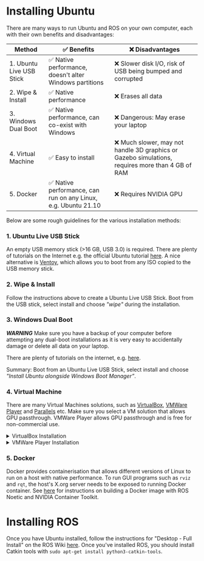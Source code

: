 # Installing Ubuntu

There are many ways to run Ubuntu and ROS on your own computer, each with their own benefits and disadvantages:

| Method        | ✅ Benefits  | ❌ Disadvantages |
| ------------- | ------------- | ---------- |
| 1. Ubuntu Live USB Stick  | ✅ Native performance, doesn't alter Windows partitions | ❌ Slower disk I/O, risk of USB being bumped and corrupted   |
| 2. Wipe & Install | ✅ Native performance  | ❌ Erases all data           |
| 3. Windows Dual Boot  | ✅ Native performance, can co-exist with Windows  | ❌ Dangerous: May erase your laptop   |
| 4. Virtual Machine   | ✅ Easy to install | ❌ Much slower, may not handle 3D graphics or Gazebo simulations, requires more than 4 GB of RAM |
| 5. Docker   | ✅ Native performance, can run on any Linux, e.g. Ubuntu 21.10 | ❌ Requires NVIDIA GPU |

Below are some rough guidelines for the various installation methods:


### 1. Ubuntu Live USB Stick

An empty USB memory stick (>16 GB, USB 3.0) is required. There are plenty of tutorials on the Internet e.g. the official Ubuntu tutorial [here](https://ubuntu.com/tutorials/create-a-usb-stick-on-ubuntu). A nice alternative is [Ventoy](https://www.ventoy.net/en/index.html), which allows you to boot from any ISO copied to the USB memory stick. 


### 2. Wipe & Install	

Follow the instructions above to create a Ubuntu Live USB Stick. Boot from the USB stick, select install and choose _"wipe"_ during the installation. 


### 3. Windows Dual Boot

***WARNING*** Make sure you have a backup of your computer before attempting any dual-boot installations as it is very easy to accidentally damage or delete all data on your laptop. 

There are plenty of tutorials on the internet, e.g. [here](https://medium.com/linuxforeveryone/how-to-install-ubuntu-20-04-and-dual-boot-alongside-windows-10-323a85271a73).  

Summary: Boot from an Ubuntu Live USB Stick, select install and choose _"Install Ubuntu alongside Windows Boot Manager”_. 


### 4. Virtual Machine

There are many Virtual Machines solutions, such as [VirtualBox](https://www.virtualbox.org/), [VMWare Player](https://www.vmware.com/au/products/workstation-player.html) and [Parallels](https://www.parallels.com/) etc. Make sure you select a VM solution that allows GPU passthrough. VMWare Player allows GPU passthrough and is free for non-commercial use.

<details><summary>VirtualBox Installation</summary>

Steps for installing Virtual Box 6.1.32 (as of Jan 2022):
1. Download and install VirtualBox for your relevant platform from https://www.virtualbox.org/wiki/Downloads
2. Install the extension to enable USB and other functionalities from https://download.virtualbox.org/virtualbox/6.1.32/Oracle_VM_VirtualBox_Extension_Pack-6.1.32.vbox-extpack
3. In Step 2, it will open up VirtualBox and ask permission to continue the installation. Continue to do so.
4. In VirtualBox, create a new VM for Ubuntu.
5. Choose the guest OS architecture: (64-bit, Ubuntu)
6. Select the amount of RAM (typically 50% of physical RAM)
7. Next, specify a virtual hard drive with a dynamically allocated one with at least 20GB.
8. Now, run your VM.
9. On the first run, select the Ubuntu ISO via First Start Wizard.
10. This will present you with the wizard to try or install Ubuntu in your VM. Select install.
11. Continue as you would normally to install Ubuntu, allowing it use the entire virtual disk
12. Once completed unmount the ISO and reboot
Further [details](https://www.virtualbox.org/manual/UserManual.html#gui-createvm)

</details>

<details><summary>VMWare Player Installation</summary>
  
Steps:  
1. Download from https://www.vmware.com/au/products/workstation-player.html
2. Follow: https://www.linuxlookup.com/howto/install_vmware_workstation_or_vmware_player_bundle_file
   
</details>


### 5. Docker

Docker provides containerisation that allows different versions of Linux to run on a host with native performance. To run GUI programs such as `rviz` and `rqt`, the host's X.org server needs to be exposed to running Docker container. See [here](./ros-docker.md) for instructions on building a Docker image with ROS Noetic and NVIDIA Container Toolkit.

# Installing ROS

Once you have Ubuntu installed, follow the instructions for "Desktop - Full Install" on the ROS Wiki [here](http://wiki.ros.org/noetic/Installation/Ubuntu). Once you've installed ROS, you should install Catkin tools with `sudo apt-get install python3-catkin-tools`.